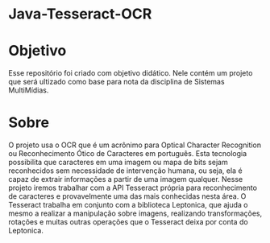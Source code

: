# Java-Tesseract-OCR

<h1>Objetivo</h1>

Esse repositório foi criado com objetivo didático. Nele contém um projeto que será ultizado como base para nota da disciplina de Sistemas MultiMídias.

<h1>Sobre</h1>
O projeto usa o OCR que é um acrônimo para Optical Character Recognition ou Reconhecimento Ótico de Caracteres em português. Esta tecnologia possibilita que caracteres em uma imagem ou mapa de bits sejam reconhecidos sem necessidade de intervenção humana, ou seja, ela é capaz de extrair informações a partir de uma imagem qualquer.
Nesse projeto iremos trabalhar com a API Tesseract própria para reconhecimento de caracteres e provavelmente uma das mais conhecidas nesta área. O Tesseract trabalha em conjunto com a biblioteca Leptonica, que ajuda o mesmo a realizar a manipulação sobre imagens, realizando transformações, rotações e muitas outras operações que o Tesseract deixa por conta do Leptonica.
